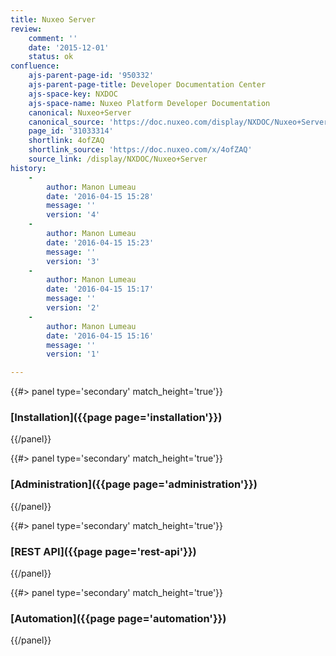 ```yaml
---
title: Nuxeo Server
review:
    comment: ''
    date: '2015-12-01'
    status: ok
confluence:
    ajs-parent-page-id: '950332'
    ajs-parent-page-title: Developer Documentation Center
    ajs-space-key: NXDOC
    ajs-space-name: Nuxeo Platform Developer Documentation
    canonical: Nuxeo+Server
    canonical_source: 'https://doc.nuxeo.com/display/NXDOC/Nuxeo+Server'
    page_id: '31033314'
    shortlink: 4ofZAQ
    shortlink_source: 'https://doc.nuxeo.com/x/4ofZAQ'
    source_link: /display/NXDOC/Nuxeo+Server
history:
    - 
        author: Manon Lumeau
        date: '2016-04-15 15:28'
        message: ''
        version: '4'
    - 
        author: Manon Lumeau
        date: '2016-04-15 15:23'
        message: ''
        version: '3'
    - 
        author: Manon Lumeau
        date: '2016-04-15 15:17'
        message: ''
        version: '2'
    - 
        author: Manon Lumeau
        date: '2016-04-15 15:16'
        message: ''
        version: '1'

---
```

<div class="row" data-equalizer data-equalize-on="medium"><div class="column medium-6">{{#> panel type='secondary' match_height='true'}}

### [Installation]({{page page='installation'}})

{{/panel}}</div><div class="column medium-6">{{#> panel type='secondary' match_height='true'}}

### [Administration]({{page page='administration'}})

{{/panel}}</div></div><div class="row" data-equalizer data-equalize-on="medium"><div class="column medium-6">{{#> panel type='secondary' match_height='true'}}

### [REST API]({{page page='rest-api'}})

{{/panel}}</div><div class="column medium-6">{{#> panel type='secondary' match_height='true'}}

### [Automation]({{page page='automation'}})

{{/panel}}</div></div>